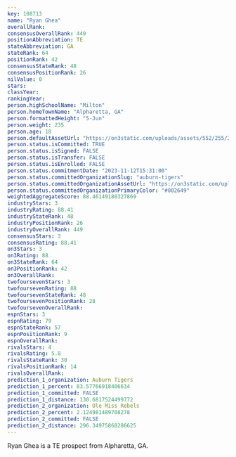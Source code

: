 ```yaml
---
key: 108713
name: "Ryan Ghea"
overallRank: 
consensusOverallRank: 449
positionAbbreviation: TE
stateAbbreviation: GA
stateRank: 64
positionRank: 42
consensusStateRank: 48
consensusPositionRank: 26
nilValue: 0
stars: 
classYear: 
rankingYear: 
person.highSchoolName: "Milton"
person.homeTownName: "Alpharetta, GA"
person.formattedHeight: "5-Jun"
person.weight: 235
person.age: 18
person.defaultAssetUrl: "https://on3static.com/uploads/assets/552/255/255552.jpg"
person.status.isCommitted: TRUE
person.status.isSigned: FALSE
person.status.isTransfer: FALSE
person.status.isEnrolled: FALSE
person.status.commitmentDate: "2023-11-12T15:31:00"
person.status.committedOrganizationSlug: "auburn-tigers"
person.status.committedOrganizationAssetUrl: "https://on3static.com/uploads/assets/732/149/149732.svg"
person.status.committedOrganizationPrimaryColor: "#002649"
weightedAggregateScore: 88.46149180327869
industryStars: 3
industryRating: 88.41
industryStateRank: 48
industryPositionRank: 26
industryOverallRank: 449
consensusStars: 3
consensusRating: 88.41
on3Stars: 3
on3Rating: 88
on3StateRank: 64
on3PositionRank: 42
on3OverallRank: 
twofoursevenStars: 3
twofoursevenRating: 88
twofoursevenStateRank: 48
twofoursevenPositionRank: 28
twofoursevenOverallRank: 
espnStars: 3
espnRating: 79
espnStateRank: 57
espnPositionRank: 9
espnOverallRank: 
rivalsStars: 4
rivalsRating: 5.8
rivalsStateRank: 30
rivalsPositionRank: 14
rivalsOverallRank: 
prediction_1_organization: Auburn Tigers
prediction_1_percent: 83.57766918406634
prediction_1_committed: FALSE
prediction_1_distance: 130.6817524499772
prediction_2_organization: Ole Miss Rebels
prediction_2_percent: 2.124981489708278
prediction_2_committed: FALSE
prediction_2_distance: 296.34975860286625
---
```

Ryan Ghea is a TE prospect from Alpharetta, GA.